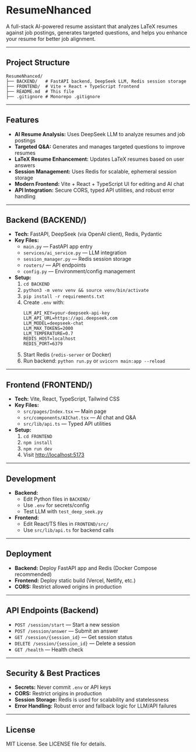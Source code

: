 # ResumeNhanced

A full-stack AI-powered resume assistant that analyzes LaTeX resumes against job postings, generates targeted questions, and helps you enhance your resume for better job alignment.

---

## Project Structure

```
ResumeNhanced/
├── BACKEND/   # FastAPI backend, DeepSeek LLM, Redis session storage
├── FRONTEND/  # Vite + React + TypeScript frontend
├── README.md  # This file
├── .gitignore # Monorepo .gitignore
```

---

## Features

- **AI Resume Analysis:** Uses DeepSeek LLM to analyze resumes and job postings
- **Targeted Q&A:** Generates and manages targeted questions to improve resumes
- **LaTeX Resume Enhancement:** Updates LaTeX resumes based on user answers
- **Session Management:** Uses Redis for scalable, ephemeral session storage
- **Modern Frontend:** Vite + React + TypeScript UI for editing and AI chat
- **API Integration:** Secure CORS, typed API utilities, and robust error handling

---

## Backend (BACKEND/)

- **Tech:** FastAPI, DeepSeek (via OpenAI client), Redis, Pydantic
- **Key Files:**
  - `main.py` — FastAPI app entry
  - `services/ai_service.py` — LLM integration
  - `session_manager.py` — Redis session storage
  - `routers/` — API endpoints
  - `config.py` — Environment/config management
- **Setup:**
  1. `cd BACKEND`
  2. `python3 -m venv venv && source venv/bin/activate`
  3. `pip install -r requirements.txt`
  4. Create `.env` with:
     ```
     LLM_API_KEY=your-deepseek-api-key
     LLM_API_URL=https://api.deepseek.com
     LLM_MODEL=deepseek-chat
     LLM_MAX_TOKENS=2000
     LLM_TEMPERATURE=0.7
     REDIS_HOST=localhost
     REDIS_PORT=6379
     ```
  5. Start Redis (`redis-server` or Docker)
  6. Run backend: `python run.py` or `uvicorn main:app --reload`

---

## Frontend (FRONTEND/)

- **Tech:** Vite, React, TypeScript, Tailwind CSS
- **Key Files:**
  - `src/pages/Index.tsx` — Main page
  - `src/components/AIChat.tsx` — AI chat and Q&A
  - `src/lib/api.ts` — Typed API utilities
- **Setup:**
  1. `cd FRONTEND`
  2. `npm install`
  3. `npm run dev`
  4. Visit [http://localhost:5173](http://localhost:5173)

---

## Development

- **Backend:**
  - Edit Python files in `BACKEND/`
  - Use `.env` for secrets/config
  - Test LLM with `test_deep_seek.py`
- **Frontend:**
  - Edit React/TS files in `FRONTEND/src/`
  - Use `src/lib/api.ts` for backend calls

---

## Deployment

- **Backend:** Deploy FastAPI app and Redis (Docker Compose recommended)
- **Frontend:** Deploy static build (Vercel, Netlify, etc.)
- **CORS:** Restrict allowed origins in production

---

## API Endpoints (Backend)

- `POST /session/start` — Start a new session
- `POST /session/answer` — Submit an answer
- `GET /session/{session_id}` — Get session status
- `DELETE /session/{session_id}` — Delete a session
- `GET /health` — Health check

---

## Security & Best Practices

- **Secrets:** Never commit `.env` or API keys
- **CORS:** Restrict origins in production
- **Session Storage:** Redis is used for scalability and statelessness
- **Error Handling:** Robust error and fallback logic for LLM/API failures

---

## License

MIT License. See LICENSE file for details. 